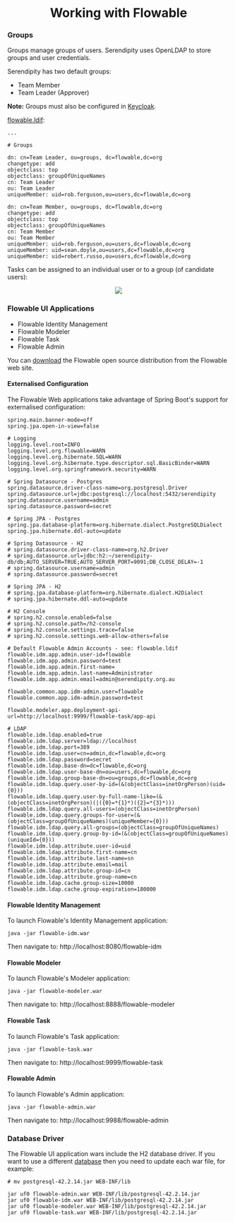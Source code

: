 <h1 align="center">Working with Flowable</h1>

### Groups

Groups manage groups of users. Serendipity uses OpenLDAP to store groups and user credentials.

Serendipity has two default groups:

* Team Member
* Team Leader (Approver)

**Note:** Groups must also be configured in [Keycloak](https://github.com/Robinyo/serendipity-api/blob/master/projects/spring-boot/docs/administrator/keycloak.md).

[flowable.ldif](https://github.com/Robinyo/serendipity-api/blob/master/projects/spring-boot/server/services/openldap/ldif/flowable.ldif):

```
...

# Groups

dn: cn=Team Leader, ou=groups, dc=flowable,dc=org
changetype: add
objectclass: top
objectclass: groupOfUniqueNames
cn: Team Leader
ou: Team Leader
uniqueMember: uid=rob.ferguson,ou=users,dc=flowable,dc=org

dn: cn=Team Member, ou=groups, dc=flowable,dc=org
changetype: add
objectclass: top
objectclass: groupOfUniqueNames
cn: Team Member
ou: Team Member
uniqueMember: uid=rob.ferguson,ou=users,dc=flowable,dc=org
uniqueMember: uid=sean.doyle,ou=users,dc=flowable,dc=org
uniqueMember: uid=robert.russo,ou=users,dc=flowable,dc=org
```

Tasks can be assigned to an individual user or to a group (of candidate users):

<p align="center">
  <img src="https://github.com/Robinyo/serendipity-api/blob/master/projects/spring-boot/docs/screen-shots/assignments-candidate-groups.png">
</p>

### Flowable UI Applications

* Flowable Identity Management
* Flowable Modeler
* Flowable Task
* Flowable Admin

You can [download](https://flowable.com/open-source/downloads/) the Flowable open source distribution from the Flowable 
web site.

#### Externalised Configuration

The Flowable Web applications take advantage of Spring Boot's support for externalised configuration:

```
spring.main.banner-mode=off
spring.jpa.open-in-view=false

# Logging
logging.level.root=INFO
logging.level.org.flowable=WARN
logging.level.org.hibernate.SQL=WARN
logging.level.org.hibernate.type.descriptor.sql.BasicBinder=WARN
logging.level.org.springframework.security=WARN

# Spring Datasource - Postgres
spring.datasource.driver-class-name=org.postgresql.Driver
spring.datasource.url=jdbc:postgresql://localhost:5432/serendipity
spring.datasource.username=admin
spring.datasource.password=secret

# Spring JPA - Postgres
spring.jpa.database-platform=org.hibernate.dialect.PostgreSQLDialect
spring.jpa.hibernate.ddl-auto=update

# Spring Datasource - H2
# spring.datasource.driver-class-name=org.h2.Driver
# spring.datasource.url=jdbc:h2:~/serendipity-db/db;AUTO_SERVER=TRUE;AUTO_SERVER_PORT=9091;DB_CLOSE_DELAY=-1
# spring.datasource.username=admin
# spring.datasource.password=secret

# Spring JPA - H2
# spring.jpa.database-platform=org.hibernate.dialect.H2Dialect
# spring.jpa.hibernate.ddl-auto=update

# H2 Console
# spring.h2.console.enabled=false
# spring.h2.console.path=/h2-console
# spring.h2.console.settings.trace=false
# spring.h2.console.settings.web-allow-others=false

# Default Flowable Admin Accounts - see: flowable.ldif
flowable.idm.app.admin.user-id=flowable
flowable.idm.app.admin.password=test
flowable.idm.app.admin.first-name=
flowable.idm.app.admin.last-name=Administrator
flowable.idm.app.admin.email=admin@serendipity.org.au

flowable.common.app.idm-admin.user=flowable
flowable.common.app.idm-admin.password=test

flowable.modeler.app.deployment-api-url=http://localhost:9999/flowable-task/app-api

# LDAP
flowable.idm.ldap.enabled=true
flowable.idm.ldap.server=ldap://localhost
flowable.idm.ldap.port=389
flowable.idm.ldap.user=cn=admin,dc=flowable,dc=org
flowable.idm.ldap.password=secret
flowable.idm.ldap.base-dn=dc=flowable,dc=org
flowable.idm.ldap.user-base-dn=ou=users,dc=flowable,dc=org
flowable.idm.ldap.group-base-dn=ou=groups,dc=flowable,dc=org
flowable.idm.ldap.query.user-by-id=(&(objectClass=inetOrgPerson)(uid={0}))
flowable.idm.ldap.query.user-by-full-name-like=(&(objectClass=inetOrgPerson)(|({0}=*{1}*)({2}=*{3}*)))
flowable.idm.ldap.query.all-users=(objectClass=inetOrgPerson)
flowable.idm.ldap.query.groups-for-user=(&(objectClass=groupOfUniqueNames)(uniqueMember={0}))
flowable.idm.ldap.query.all-groups=(objectClass=groupOfUniqueNames)
flowable.idm.ldap.query.group-by-id=(&(objectClass=groupOfUniqueNames)(uniqueId={0}))
flowable.idm.ldap.attribute.user-id=uid
flowable.idm.ldap.attribute.first-name=cn
flowable.idm.ldap.attribute.last-name=sn
flowable.idm.ldap.attribute.email=mail
flowable.idm.ldap.attribute.group-id=cn
flowable.idm.ldap.attribute.group-name=cn
flowable.idm.ldap.cache.group-size=10000
flowable.idm.ldap.cache.group-expiration=180000
```

#### Flowable Identity Management

To launch Flowable's Identity Management application:

```
java -jar flowable-idm.war
```

Then navigate to: http://localhost:8080/flowable-idm

#### Flowable Modeler

To launch Flowable's Modeler application:

```
java -jar flowable-modeler.war
```

Then navigate to: http://localhost:8888/flowable-modeler

#### Flowable Task

To launch Flowable's Task application:

```
java -jar flowable-task.war
```

Then navigate to: http://localhost:9999/flowable-task

#### Flowable Admin

To launch Flowable's Admin application:

```
java -jar flowable-admin.war
```

Then navigate to: http://localhost:9988/flowable-admin

### Database Driver

The Flowable UI application wars include the H2 database driver. If you want to use a different 
[database](https://flowable.com/open-source/docs/bpmn/ch03-Configuration/#supported-databases) then you need to update 
each war file, for example:

```
# mv postgresql-42.2.14.jar WEB-INF/lib

jar uf0 flowable-admin.war WEB-INF/lib/postgresql-42.2.14.jar
jar uf0 flowable-idm.war WEB-INF/lib/postgresql-42.2.14.jar
jar uf0 flowable-modeler.war WEB-INF/lib/postgresql-42.2.14.jar
jar uf0 flowable-task.war WEB-INF/lib/postgresql-42.2.14.jar
```
